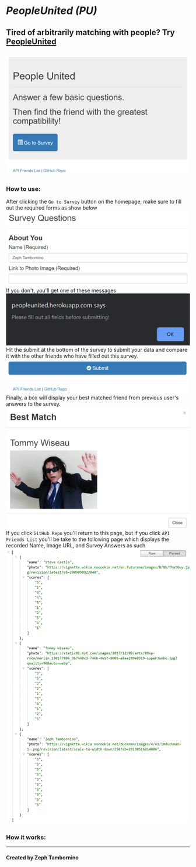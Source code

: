 # *PeopleUnited (PU)* #
Tired of arbitrarily matching with people? Try [PeopleUnited](https://peopleunited.herokuapp.com/) 
-----------------------------------------------------
![Homepage](images/Homepage.PNG)
-----------------------------------------------------
### How to use: ###
After clicking the `Go to Survey` button on the homepage, make sure to fill out the required forms as show below
![RequiredPrompts](images/RequiredPrompts.PNG)
If you don't, you'll get one of these messages
![Alert](images/Alert.PNG)
Hit the submit at the bottom of the survey to submit your data and compare it with the other friends who have filled out this survey.
![Submit](images/Submit.PNG)
Finally, a box will display your best matched friend from previous user's answers to the survey.
![BestFriend](images/BestFriend.PNG)
If you click `GitHub Repo` you'll return to this page, but if you click `API Friends List` you'll be take to the following page which displays the recorded Name, Image URL, and Survey Answers as such
![Friends](images/Friends.PNG)
### How it works: ###
-----------------------------------------------------
#### Created by Zeph Tambornino ####

